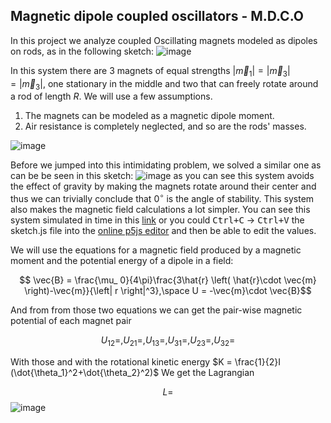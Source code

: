 ## Magnetic dipole coupled oscillators - M.D.C.O

In this project we analyze coupled Oscillating magnets modeled as dipoles on rods, as in the following sketch:
![image](https://github.com/user-attachments/assets/6dcb8422-0392-4f3f-84da-6161271e18e2)

In this system there are 3 magnets of equal strengths $\left|\vec{m}_ {1}\right|=\left|\vec{m}_ {3}\right|=\left|\vec{m}_{3}\right|$, one stationary in the middle and two that can freely rotate around a rod of length $R$.
We will use a few assumptions.
1. The magnets can be modeled as a magnetic dipole moment.
2. Air resistance is completely neglected, and so are the rods' masses.

![image](https://github.com/user-attachments/assets/8ac60b9f-0b27-49f6-a548-e1a47117773f)


Before we jumped into this intimidating problem, we solved a similar one as can be be seen in this sketch:
![image](https://github.com/user-attachments/assets/50bfd9e4-e28c-4b21-97a2-61ebd4f0e969)
as you can see this system avoids the effect of gravity by making the magnets rotate around their center and thus we can trivially conclude that $0^\circ$ is the angle of stability. This system also makes the magnetic field calculations a lot simpler.
You can see this system simulated in time in this [link](https://alon-h.github.io/dipole-oscillations/) or you could <kbd>Ctrl+C</kbd> $\to$ <kbd>Ctrl+V</kbd> the sketch.js file into the [online p5js editor](https://editor.p5js.org) and then be able to edit the values.

We will use the equations for a magnetic field produced by a magnetic moment and the potential energy of a dipole in a field:

$$ \vec{B} = \frac{\mu_ 0}{4\pi}\frac{3\hat{r} \left( \hat{r}\cdot \vec{m} \right)-\vec{m}}{\left| r \right|^3},\space U = -\vec{m}\cdot \vec{B}$$

And from from those two equations we can get the pair-wise magnetic potential of each magnet pair

$$ U_{12} = , U_{21} = , U_{13} = , U_{31} = , U_{23}  = , U_{32} = $$

With those and with the rotational kinetic energy $K = \frac{1}{2}I (\dot{\theta_1}^2+\dot{\theta_2}^2)$
We get the Lagrangian

$$ L = $$
![image](https://github.com/user-attachments/assets/b131ce4b-78da-4cc2-9139-91fde99f54fa)
